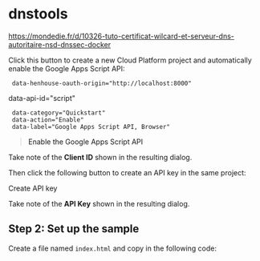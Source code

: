 # dnstools


https://mondedie.fr/d/10326-tuto-certificat-wilcard-et-serveur-dns-autoritaire-nsd-dnssec-docker


<script src="https://apis.google.com/js/platform.js" async defer></script>



<p>Click this button to create a new Cloud Platform project and automatically
enable the Google Apps Script API:</p>

<p><a class="devsite-api-getstarted-widget button button-primary
          gc-analytics-event"
   data-henhouse-header-text="Enable the Google Apps Script API"
   data-henhouse-create-new-project-by-default="true"
   data-henhouse-project-name="Quickstart"
   data-henhouse-product-name="Quickstart"
   data-henhouse-credential-type="OAUTH"
   data-henhouse-client-type="WEB_BROWSER"
   
     data-henhouse-oauth-origin="http://localhost:8000"
   
   data-api-id="script"
   
     data-category="Quickstart"
     data-action="Enable"
     data-label="Google Apps Script API, Browser"
   >Enable the Google Apps Script API</a></p>


Take note of the <strong>Client ID</strong> shown in the resulting dialog.



Then click the following button to create an API key in the same project:</p>

<p><a class="devsite-api-getstarted-widget button button-primary"
   data-henhouse-header-text="Create API key"
   data-henhouse-create-new-project-by-default="true"
   data-henhouse-project-name="Quickstart"
   data-henhouse-product-name="Quickstart"
   data-henhouse-credential-type="API_KEY"
   data-api-id="script">Create API key</a></p>

<p>Take note of the <strong>API Key</strong> shown in the resulting dialog.


<h2 id="step_2_set_up_the_sample" data-text="Step 2: Set up the sample" tabindex="0">Step 2: Set up the sample</h2>

<p>Create a file named <code translate="no" dir="ltr">index.html</code> and copy in the following code:</p>



<p>
